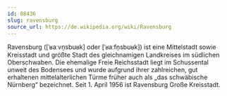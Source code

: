 ```yaml
---
id: 08436
slug: ravensburg
source_url: https://de.wikipedia.org/wiki/Ravensburg
---
```


Ravensburg ([ˈʁaːvn̩sbʊʁk] oder [ˈʁaːfn̩sbʊʁk]) ist eine Mittelstadt sowie Kreisstadt und größte Stadt des gleichnamigen Landkreises im südlichen Oberschwaben. Die ehemalige Freie Reichsstadt liegt im Schussental unweit des Bodensees und wurde aufgrund ihrer zahlreichen, gut erhaltenen mittelalterlichen Türme früher auch als „das schwäbische Nürnberg“ bezeichnet. Seit 1. April 1956 ist Ravensburg Große Kreisstadt.
